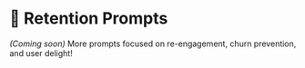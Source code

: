 # 🧲 Retention Prompts

*(Coming soon)* More prompts focused on re-engagement, churn prevention, and user delight!
